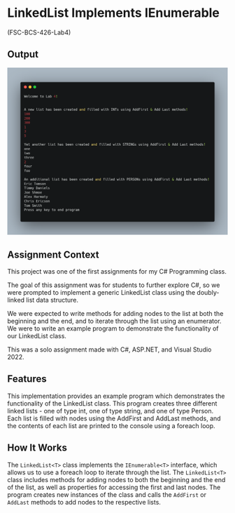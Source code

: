 # LinkedList Implements IEnumerable

(FSC-BCS-426-Lab4)

## Output
![output](output.png)

## Assignment Context

This project was one of the first assignments for my C# Programming class.

The goal of this assignment was for students to further explore C#, so we were prompted to implement a generic LinkedList class using the doubly-linked list data structure.

We were expected to write methods for adding nodes to the list at both the beginning and the end, and to iterate through the list using an enumerator. 
We were to write an example program to demonstrate the functionality of our LinkedList class.

This was a solo assignment made with C#, ASP.NET, and Visual Studio 2022.

## Features

This implementation provides an example program which demonstrates the functionality of the LinkedList class. 
This program creates three different linked lists - one of type int, one of type string, and one of type Person. 
Each list is filled with nodes using the AddFirst and AddLast methods, and the contents of each list are printed to the console using a foreach loop.

## How It Works

The `LinkedList<T>` class implements the `IEnumerable<T>` interface, which allows us to use a foreach loop to iterate through the list. 
The `LinkedList<T>` class includes methods for adding nodes to both the beginning and the end of the list, as well as properties for accessing the first and last nodes.
The program creates new instances of the class and calls the `AddFirst` or `AddLast` methods to add nodes to the respective lists. 
